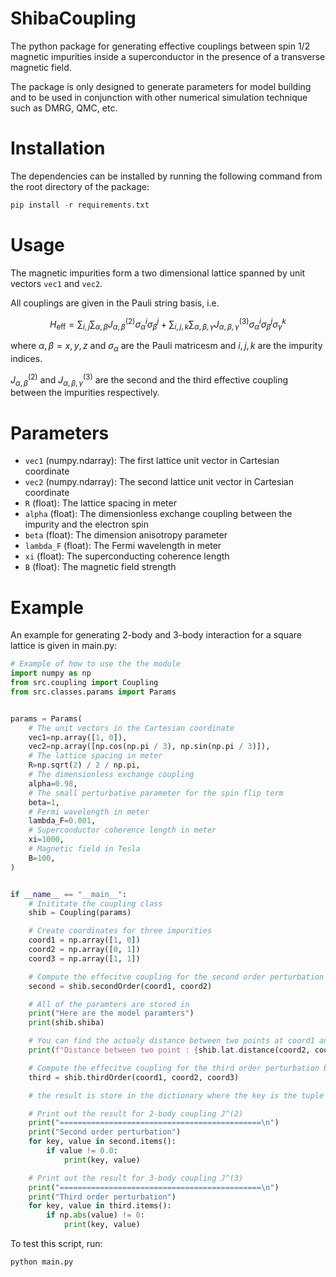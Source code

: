 # ShibaCoupling

The python package for generating effective couplings between spin 1/2 magnetic impurities inside a superconductor in the presence of a transverse magnetic field.

The package is only designed to generate parameters for model building and to be used in conjunction with other numerical simulation technique such as DMRG, QMC, etc.


# Installation 

The dependencies can be installed by running the following command from the root directory of the package:

```python
pip install -r requirements.txt
```

# Usage

The magnetic impurities form a two dimensional lattice spanned by unit vectors `vec1` and `vec2`.

All couplings are given in the Pauli string basis, i.e.

```math
H_{\text{eff}} = \sum_{i,j} \sum_{\alpha, \beta} J_{\alpha, \beta}^{(2)} \sigma_{\alpha}^i \sigma_{\beta}^j
+ \sum_{i,j,k} \sum_{\alpha, \beta, \gamma} J_{\alpha, \beta, \gamma}^{(3)} \sigma_{\alpha}^i \sigma_{\beta}^j \sigma_{\gamma}^k
```

where $\alpha, \beta = x, y, z$ and $\sigma_{\alpha}$ are the Pauli matricesm and $i,j,k$ are the impurity indices.

$J_{\alpha, \beta}^{(2)}$ and $J_{\alpha, \beta, \gamma}^{(3)}$ are the second and the third effective coupling between the impurities respectively.

# Parameters

- `vec1` (numpy.ndarray): The first lattice unit vector in Cartesian coordinate
- `vec2` (numpy.ndarray): The second lattice unit vector in Cartesian coordinate
- `R` (float): The lattice spacing in meter
- `alpha` (float): The dimensionless exchange coupling between the impurity and the electron spin
- `beta` (float): The dimension anisotropy parameter 
- `lambda_F` (float): The Fermi wavelength in meter 
- `xi` (float): The superconducting coherence length
- `B` (float): The magnetic field strength

# Example


An example for generating 2-body and 3-body interaction for a square lattice is given in main.py: 

```python
# Example of how to use the the module
import numpy as np
from src.coupling import Coupling
from src.classes.params import Params


params = Params(
    # The unit vectors in the Cartesian coordinate
    vec1=np.array([1, 0]),
    vec2=np.array([np.cos(np.pi / 3), np.sin(np.pi / 3)]),
    # The lattice spacing in meter
    R=np.sqrt(2) / 2 / np.pi,
    # The dimensionless exchange coupling
    alpha=0.98,
    # The small perturbative parameter for the spin flip term
    beta=1,
    # Fermi wavelength in meter
    lambda_F=0.001,
    # Superconductor coherence length in meter
    xi=1000,
    # Magnetic field in Tesla
    B=100,
)


if __name__ == "__main__":
    # Inititate the coupling class
    shib = Coupling(params)

    # Create coordinates for three impurities
    coord1 = np.array([1, 0])
    coord2 = np.array([0, 1])
    coord3 = np.array([1, 1])

    # Compute the effecitve coupling for the second order perturbation between impurities at coordinate (1,0) and (0,0)
    second = shib.secondOrder(coord1, coord2)

    # All of the paramters are stored in
    print("Here are the model paramters")
    print(shib.shiba)

    # You can find the actualy distance between two points at coord1 and coord2
    print(f"Distance between two point : {shib.lat.distance(coord2, coord2)}\n")

    # Compute the effecitve coupling for the third order perturbation between impurities at coordinate (0,1), (0, 1), and (1,1)
    third = shib.thirdOrder(coord1, coord2, coord3)

    # the result is store in the dictionary where the key is the tuple of pauli string e.g. (0,0,1) = IIX, (1,2,3) = XYZ

    # Print out the result for 2-body coupling J^(2)
    print("=============================================\n")
    print("Second order perturbation")
    for key, value in second.items():
        if value != 0.0:
            print(key, value)

    # Print out the result for 3-body coupling J^(3)
    print("=============================================\n")
    print("Third order perturbation")
    for key, value in third.items():
        if np.abs(value) != 0:
            print(key, value)
```

To test this script, run:

```python
python main.py
```

